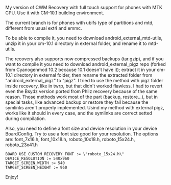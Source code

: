My version of CWM Recovery with full touch support for phones with MTK CPU. Use it with CM-10.1 building environment.

The current branch is for phones with ubifs type of partitions and mtd, different from usual ext4 and emmc.

To be able to compile it, you need to download android_external_mtd-utils, unzip it in your cm-10.1 directory in external folder, and rename it to mtd-utils.

The recovery also supports now compressed backups (tar.gzip), and if you want to compile it you need to download android_external_pigz repo (forked from Cyanogenmod 10.2 because 10.1 doesn't have it); extract it in your cm-10.1 directory in external folder, then rename the extracted folder from "android_external_pigz" to "pigz". I tried to use the method with pigz folder inside recovery, like in twrp, but that didn't worked flawless. I had to revert even the Bsydz version ported from Philz recovery because of the same reason. Those methods work most of the part (backup, restore...), but in special tasks, like advanced backup or restore they fail because the symlinks aren't properly implemented. 
Usind my method with external pigz, works like it should in every case, and the symlinks are correct setted during compilation.

Also, you need to define a font size and device resolution in your device BoardConfig. Try to use a font size good for your resolution. The options are: font_7x16.h, font_10x18.h, roboto_10x18.h, roboto_15x24.h, roboto_23x41.h

```
BOARD_USE_CUSTOM_RECOVERY_FONT := \"roboto_15x24.h\"
DEVICE_RESOLUTION := 540x960
TARGET_SCREEN_WIDTH := 540
TARGET_SCREEN_HEIGHT := 960

```

Enjoy!
